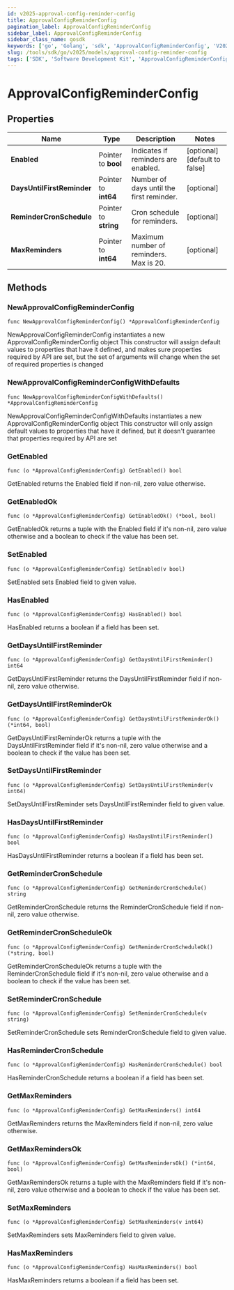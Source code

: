 ```yaml
---
id: v2025-approval-config-reminder-config
title: ApprovalConfigReminderConfig
pagination_label: ApprovalConfigReminderConfig
sidebar_label: ApprovalConfigReminderConfig
sidebar_class_name: gosdk
keywords: ['go', 'Golang', 'sdk', 'ApprovalConfigReminderConfig', 'V2025ApprovalConfigReminderConfig'] 
slug: /tools/sdk/go/v2025/models/approval-config-reminder-config
tags: ['SDK', 'Software Development Kit', 'ApprovalConfigReminderConfig', 'V2025ApprovalConfigReminderConfig']
---
```


# ApprovalConfigReminderConfig

## Properties

Name | Type | Description | Notes
------------ | ------------- | ------------- | -------------
**Enabled** | Pointer to **bool** | Indicates if reminders are enabled. | [optional] [default to false]
**DaysUntilFirstReminder** | Pointer to **int64** | Number of days until the first reminder. | [optional] 
**ReminderCronSchedule** | Pointer to **string** | Cron schedule for reminders. | [optional] 
**MaxReminders** | Pointer to **int64** | Maximum number of reminders. Max is 20. | [optional] 

## Methods

### NewApprovalConfigReminderConfig

`func NewApprovalConfigReminderConfig() *ApprovalConfigReminderConfig`

NewApprovalConfigReminderConfig instantiates a new ApprovalConfigReminderConfig object
This constructor will assign default values to properties that have it defined,
and makes sure properties required by API are set, but the set of arguments
will change when the set of required properties is changed

### NewApprovalConfigReminderConfigWithDefaults

`func NewApprovalConfigReminderConfigWithDefaults() *ApprovalConfigReminderConfig`

NewApprovalConfigReminderConfigWithDefaults instantiates a new ApprovalConfigReminderConfig object
This constructor will only assign default values to properties that have it defined,
but it doesn't guarantee that properties required by API are set

### GetEnabled

`func (o *ApprovalConfigReminderConfig) GetEnabled() bool`

GetEnabled returns the Enabled field if non-nil, zero value otherwise.

### GetEnabledOk

`func (o *ApprovalConfigReminderConfig) GetEnabledOk() (*bool, bool)`

GetEnabledOk returns a tuple with the Enabled field if it's non-nil, zero value otherwise
and a boolean to check if the value has been set.

### SetEnabled

`func (o *ApprovalConfigReminderConfig) SetEnabled(v bool)`

SetEnabled sets Enabled field to given value.

### HasEnabled

`func (o *ApprovalConfigReminderConfig) HasEnabled() bool`

HasEnabled returns a boolean if a field has been set.

### GetDaysUntilFirstReminder

`func (o *ApprovalConfigReminderConfig) GetDaysUntilFirstReminder() int64`

GetDaysUntilFirstReminder returns the DaysUntilFirstReminder field if non-nil, zero value otherwise.

### GetDaysUntilFirstReminderOk

`func (o *ApprovalConfigReminderConfig) GetDaysUntilFirstReminderOk() (*int64, bool)`

GetDaysUntilFirstReminderOk returns a tuple with the DaysUntilFirstReminder field if it's non-nil, zero value otherwise
and a boolean to check if the value has been set.

### SetDaysUntilFirstReminder

`func (o *ApprovalConfigReminderConfig) SetDaysUntilFirstReminder(v int64)`

SetDaysUntilFirstReminder sets DaysUntilFirstReminder field to given value.

### HasDaysUntilFirstReminder

`func (o *ApprovalConfigReminderConfig) HasDaysUntilFirstReminder() bool`

HasDaysUntilFirstReminder returns a boolean if a field has been set.

### GetReminderCronSchedule

`func (o *ApprovalConfigReminderConfig) GetReminderCronSchedule() string`

GetReminderCronSchedule returns the ReminderCronSchedule field if non-nil, zero value otherwise.

### GetReminderCronScheduleOk

`func (o *ApprovalConfigReminderConfig) GetReminderCronScheduleOk() (*string, bool)`

GetReminderCronScheduleOk returns a tuple with the ReminderCronSchedule field if it's non-nil, zero value otherwise
and a boolean to check if the value has been set.

### SetReminderCronSchedule

`func (o *ApprovalConfigReminderConfig) SetReminderCronSchedule(v string)`

SetReminderCronSchedule sets ReminderCronSchedule field to given value.

### HasReminderCronSchedule

`func (o *ApprovalConfigReminderConfig) HasReminderCronSchedule() bool`

HasReminderCronSchedule returns a boolean if a field has been set.

### GetMaxReminders

`func (o *ApprovalConfigReminderConfig) GetMaxReminders() int64`

GetMaxReminders returns the MaxReminders field if non-nil, zero value otherwise.

### GetMaxRemindersOk

`func (o *ApprovalConfigReminderConfig) GetMaxRemindersOk() (*int64, bool)`

GetMaxRemindersOk returns a tuple with the MaxReminders field if it's non-nil, zero value otherwise
and a boolean to check if the value has been set.

### SetMaxReminders

`func (o *ApprovalConfigReminderConfig) SetMaxReminders(v int64)`

SetMaxReminders sets MaxReminders field to given value.

### HasMaxReminders

`func (o *ApprovalConfigReminderConfig) HasMaxReminders() bool`

HasMaxReminders returns a boolean if a field has been set.


